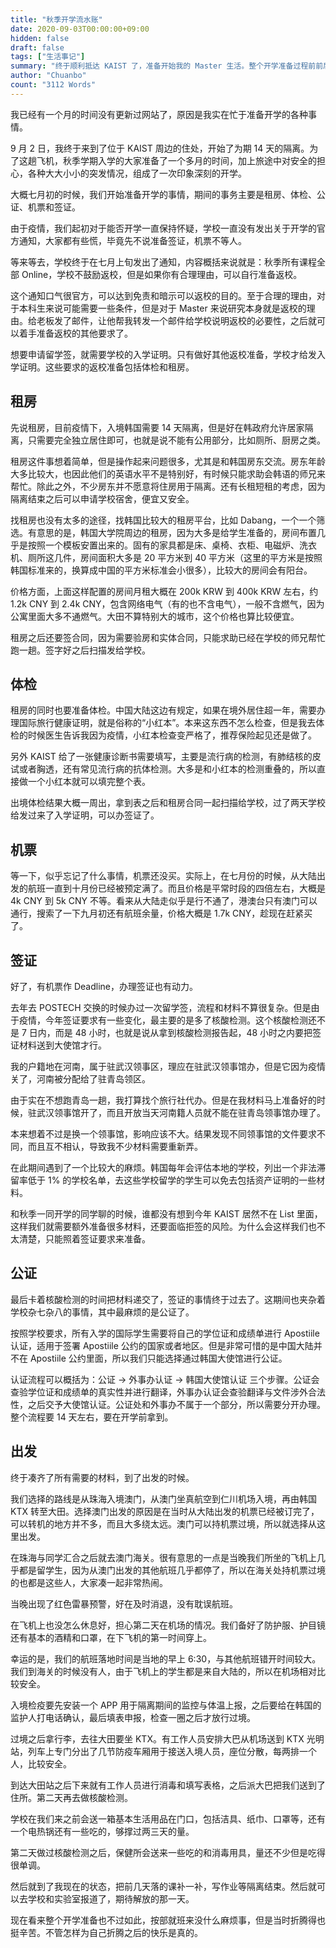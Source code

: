 ```yaml
---
title: "秋季开学流水账"
date: 2020-09-03T00:00:00+09:00
hidden: false
draft: false
tags: ["生活事记"]
summary: "终于顺利抵达 KAIST 了，准备开始我的 Master 生活。整个开学准备过程前前后后持续了一个多月的时间，包括开学资料准备、签证准备和生活准备，总体上是一次印象深刻的开学。"
author: "Chuanbo"
count: "3112 Words"
---
```


我已经有一个月的时间没有更新过网站了，原因是我实在忙于准备开学的各种事情。

9 月 2 日，我终于来到了位于 KAIST 周边的住处，开始了为期 14 天的隔离。为了这趟飞机，秋季学期入学的大家准备了一个多月的时间，加上旅途中对安全的担心，各种大大小小的突发情况，组成了一次印象深刻的开学。

大概七月初的时候，我们开始准备开学的事情，期间的事务主要是租房、体检、公证、机票和签证。

由于疫情，我们起初对于能否开学一直保持怀疑，学校一直没有发出关于开学的官方通知，大家都有些慌，毕竟先不说准备签证，机票不等人。

等来等去，学校终于在七月上旬发出了通知，内容概括来说就是：秋季所有课程全部 Online，学校不鼓励返校，但是如果你有合理理由，可以自行准备返校。

这个通知口气很官方，可以达到免责和暗示可以返校的目的。至于合理的理由，对于本科生来说可能需要一些条件，但是对于 Master 来说研究本身就是返校的理由。给老板发了邮件，让他帮我转发一个邮件给学校说明返校的必要性，之后就可以着手准备返校的其他要求了。

想要申请留学签，就需要学校的入学证明。只有做好其他返校准备，学校才给发入学证明。这些要求的返校准备包括体检和租房。

## 租房

先说租房，目前疫情下，入境韩国需要 14 天隔离，但是好在韩政府允许居家隔离，只需要完全独立居住即可，也就是说不能有公用部分，比如厕所、厨房之类。

租房这件事想着简单，但是操作起来问题很多，尤其是和韩国房东交流。房东年龄大多比较大，也因此他们的英语水平不是特别好，有时候只能求助会韩语的师兄来帮忙。除此之外，不少房东并不愿意将住房用于隔离。还有长租短租的考虑，因为隔离结束之后可以申请学校宿舍，便宜又安全。

找租房也没有太多的途径，找韩国比较大的租房平台，比如 Dabang，一个一个筛选。有意思的是，韩国大学院周边的租房，因为大多是给学生准备的，房间布置几乎是按照一个模板安置出来的。固有的家具都是床、桌椅、衣柜、电磁炉、洗衣机、厕所这几件，房间面积大多是 20 平方米到 40 平方米（这里的平方米是按照韩国标准来的，换算成中国的平方米标准会小很多），比较大的房间会有阳台。

价格方面，上面这样配置的房间月租大概在 200k KRW 到 400k KRW 左右，约 1.2k CNY 到 2.4k CNY，包含网络电气（有的也不含电气），一般不含燃气，因为公寓里面大多不通燃气。大田不算特别大的城市，这个价格也算比较便宜。

租房之后还要签合同，因为需要验房和实体合同，只能求助已经在学校的师兄帮忙跑一趟。签字好之后扫描发给学校。

## 体检

租房的同时也要准备体检。中国大陆这边有规定，如果在境外居住超一年，需要办理国际旅行健康证明，就是俗称的“小红本”。本来这东西不怎么检查，但是我去体检的时候医生告诉我因为疫情，小红本检查变严格了，推荐保险起见还是做了。

另外 KAIST 给了一张健康诊断书需要填写，主要是流行病的检测，有肺结核的皮试或者胸透，还有常见流行病的抗体检测。大多是和小红本的检测重叠的，所以直接做一个小红本就可以填完整个表。

出境体检结果大概一周出，拿到表之后和租房合同一起扫描给学校，过了两天学校给发过来了入学证明，可以办签证了。

## 机票

等一下，似乎忘记了什么事情，机票还没买。实际上，在七月份的时候，从大陆出发的航班一直到十月份已经被预定满了。而且价格是平常时段的四倍左右，大概是 4k CNY 到 5k CNY 不等。看来从大陆走似乎是行不通了，港澳台只有澳门可以通行，搜索了一下九月初还有航班余量，价格大概是 1.7k CNY，趁现在赶紧买了。

## 签证

好了，有机票作 Deadline，办理签证也有动力。

去年去 POSTECH 交换的时候办过一次留学签，流程和材料不算很复杂。但是由于疫情，今年签证要求有一些变化，最主要的是多了核酸检测。这个核酸检测还不是 7 日内，而是 48 小时，也就是说从拿到核酸检测报告起，48 小时之内要把签证材料送到大使馆才行。

我的户籍地在河南，属于驻武汉领事区，理应在驻武汉领事馆办，但是它因为疫情关了，河南被分配给了驻青岛领区。

由于实在不想跑青岛一趟，我打算找个旅行社代办。但是在我材料马上准备好的时候，驻武汉领事馆开了，而且开放当天河南籍人员就不能在驻青岛领事馆办理了。

本来想着不过是换一个领事馆，影响应该不大。结果发现不同领事馆的文件要求不同，而且互不相认，导致我不少材料需要重新弄。

在此期间遇到了一个比较大的麻烦。韩国每年会评估本地的学校，列出一个非法滞留率低于 1% 的学校名单，去这些学校留学的学生可以免去包括资产证明的一些材料。

和秋季一同开学的同学聊的时候，谁都没有想到今年 KAIST 居然不在 List 里面，这样我们就需要额外准备很多材料，还要面临拒签的风险。为什么会这样我们也不太清楚，只能照着签证要求来准备。

## 公证

最后卡着核酸检测的时间把材料递交了，签证的事情终于过去了。这期间也夹杂着学校杂七杂八的事情，其中最麻烦的是公证了。

按照学校要求，所有入学的国际学生需要将自己的学位证和成绩单进行 Apostiile 认证，适用于签署 Apostiile 公约的国家或者地区。但是非常可惜的是中国大陆并不在 Apostiile 公约里面，所以我们只能选择通过韩国大使馆进行公证。

认证流程可以概括为：公证 → 外事办认证 → 韩国大使馆认证 三个步骤。公证会查验学位证和成绩单的真实性并进行翻译，外事办认证会查验翻译与文件涉外合法性，之后交予大使馆认证。公证处和外事办不属于一个部分，所以需要分开办理。整个流程要 14 天左右，要在开学前拿到。

## 出发

终于凑齐了所有需要的材料，到了出发的时候。

我们选择的路线是从珠海入境澳门，从澳门坐真航空到仁川机场入境，再由韩国 KTX 转至大田。选择澳门出发的原因是在当时从大陆出发的机票已经被订完了，可以转机的地方并不多，而且大多绕太远。澳门可以持机票过境，所以就选择从这里出发。

在珠海与同学汇合之后就去澳门海关。很有意思的一点是当晚我们所坐的飞机上几乎都是留学生，因为从澳门出发的其他航班几乎都停了，所以在海关处持机票过境的也都是这些人，大家凑一起非常热闹。

当晚出现了红色雷暴预警，好在及时消退，没有耽误航班。

在飞机上也没怎么休息好，担心第二天在机场的情况。我们备好了防护服、护目镜还有基本的酒精和口罩，在下飞机的第一时间穿上。

幸运的是，我们的航班落地时间是当地的早上 6:30，与其他航班错开时间较大。我们到海关的时候没有人，由于飞机上的学生都是来自大陆的，所以在机场相对比较安全。

入境检疫要先安装一个 APP 用于隔离期间的监控与体温上报，之后要给在韩国的监护人打电话确认，最后填表申报，检查一圈之后才放行过境。

过境之后拿行李，去往大田要坐 KTX。有工作人员安排大巴从机场送到 KTX 光明站，列车上专门分出了几节防疫车厢用于接送入境人员，座位分散，每两排一个人，比较安全。

到达大田站之后下来就有工作人员进行消毒和填写表格，之后派大巴把我们送到了住所。第二天再去做核酸检测。

学校在我们来之前会送一箱基本生活用品在门口，包括洁具、纸巾、口罩等，还有一个电热锅还有一些吃的，够撑过两三天的量。

第二天做过核酸检测之后，保健所会送来一些吃的和消毒用具，量还不少但是吃得很单调。

然后就到了我现在的状态，把前几天落的课补一补，写作业等隔离结束。然后就可以去学校和实验室报道了，期待解放的那一天。

现在看来整个开学准备也不过如此，按部就班来没什么麻烦事，但是当时折腾得也挺辛苦。不管怎样为自己折腾之后的快乐是真的。